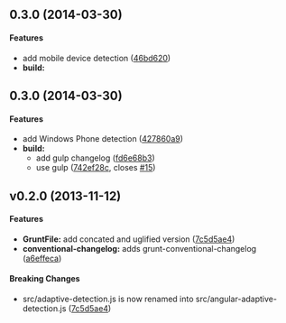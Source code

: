 <a name="0.4.0"></a>
## 0.3.0 (2014-03-30)


#### Features

* add mobile device detection ([46bd620](https://github.com/Sinetheta/adaptive-detection/commit/cc842ad9971042458d3436dd5f0aaf0c6e018cab))
* **build:**


<a name="0.3.0"></a>
## 0.3.0 (2014-03-30)


#### Features

* add Windows Phone detection ([427860a9](https://github.com/angular-adaptive/adaptive-detection.git/commit/427860a959cf0101b7fae53ec7a9c2574e231841))
* **build:**
  * add gulp changelog ([fd6e68b3](https://github.com/angular-adaptive/adaptive-detection.git/commit/fd6e68b3aabf61456e169fdb1167f818a30c64fa))
  * use gulp ([742ef28c](https://github.com/angular-adaptive/adaptive-detection.git/commit/742ef28c74b192654043e7250ff4de84b621bef4), closes [#15](https://github.com/angular-adaptive/adaptive-detection.git/issues/15))


<a name="v0.2.0"></a>
## v0.2.0 (2013-11-12)


#### Features

* **GruntFile:** add concated and uglified version ([7c5d5ae4](https://github.com/angular-adaptive/adaptive-detection/commit/7c5d5ae4f88fb018fa47fabe2f9b3eab4222494d))
* **conventional-changelog:** adds grunt-conventional-changelog ([a6effeca](https://github.com/angular-adaptive/adaptive-detection/commit/a6effeca5dc5058545a13d404a66b00237e4cbe1))


#### Breaking Changes

* src/adaptive-detection.js is now renamed into src/angular-adaptive-detection.js
 ([7c5d5ae4](https://github.com/angular-adaptive/adaptive-detection/commit/7c5d5ae4f88fb018fa47fabe2f9b3eab4222494d))


